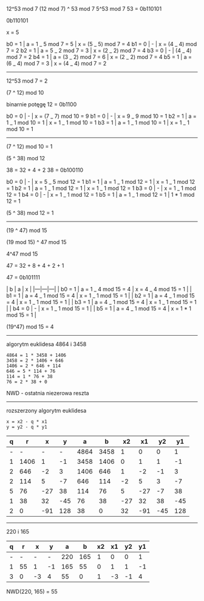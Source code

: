 12^53 mod 7
(12 mod 7) ^ 53 mod 7
5^53 mod 7
53 = 0b110101

0b110101

x = 5

b0 = 1 | a = 1 _ 5 mod 7 = 5 | x = (5 _ 5) mod 7 = 4
b1 = 0 | - | x = (4 _ 4) mod 7 = 2
b2 = 1 | a = 5 _ 2 mod 7 = 3 | x = (2 _ 2) mod 7 = 4
b3 = 0 | - | (4 _ 4) mod 7 = 2
b4 = 1 | a = (3 _ 2) mod 7 = 6 | x = (2 _ 2) mod 7 = 4
b5 = 1 | a = (6 _ 4) mod 7 = 3 | x = (4 _ 4) mod 7 = 2

---

12^53 mod 7 = 2

(7 ^ 12) mod 10

binarnie potęgę
12 = 0b1100

b0 = 0 | - | x = (7 _ 7) mod 10 = 9
b1 = 0 | - | x = 9 _ 9 mod 10 = 1
b2 = 1 | a = 1 _ 1 mod 10 = 1 | x = 1 _ 1 mod 10 = 1
b3 = 1 | a = 1 _ 1 mod 10 = 1 | x = 1 _ 1 mod 10 = 1

---

(7 ^ 12) mod 10 = 1

(5 ^ 38) mod 12

38 = 32 + 4 + 2
38 = 0b100110

b0 = 0 | - | x = 5 _ 5 mod 12 = 1
b1 = 1 | a = 1 _ 1 mod 12 = 1 | x = 1 _ 1 mod 12 = 1
b2 = 1 | a = 1 _ 1 mod 12 = 1 | x = 1 _ 1 mod 12 = 1
b3 = 0 | - | x = 1 _ 1 mod 12 = 1
b4 = 0 | - | x = 1 _ 1 mod 12 = 1
b5 = 1 | a = 1 _ 1 mod 12 = 1 | 1 \* 1 mod 12 = 1

(5 ^ 38) mod 12 = 1

---

(19 ^ 47) mod 15

(19 mod 15) ^ 47 mod 15

4^47 mod 15

47 = 32 + 8 + 4 + 2 + 1

47 = 0b101111

| b | a | x |
|—|—|—|
| b0 = 1 | a = 1 _ 4 mod 15 = 4 | x = 4 _ 4 mod 15 = 1 |
| b1 = 1 | a = 4 _ 1 mod 15 = 4 | x = 1 _ 1 mod 15 = 1 |
| b2 = 1 | a = 4 _ 1 mod 15 = 4 | x = 1 _ 1 mod 15 = 1 |
| b3 = 1 | a = 4 _ 1 mod 15 = 4 | x = 1 _ 1 mod 15 = 1 |
| b4 = 0 | - | x = 1 _ 1 mod 15 = 1 |
| b5 = 1 | a = 4 _ 1 mod 15 = 4 | x = 1 \* 1 mod 15 = 1 |

(19^47) mod 15 = 4

---

algorytm euklidesa
4864 i 3458

```
4864 = 1 * 3458 + 1406
3458 = 2 * 1406 + 646
1406 = 2 * 646 + 114
646 = 5 * 114 + 76
114 = 1 * 76 + 38
76 = 2 * 38 + 0
```

NWD - ostatnia niezerowa reszta

---

rozszerzony algorytm euklidesa

```
x = x2 - q * x1
y = y2 - q * y1
```

| q   | r    | x   | y   | a    | b    | x2  | x1  | y2  | y1  |
| --- | ---- | --- | --- | ---- | ---- | --- | --- | --- | --- |
| -   | -    | -   | -   | 4864 | 3458 | 1   | 0   | 0   | 1   |
| 1   | 1406 | 1   | -1  | 3458 | 1406 | 0   | 1   | 1   | -1  |
| 2   | 646  | -2  | 3   | 1406 | 646  | 1   | -2  | -1  | 3   |
| 2   | 114  | 5   | -7  | 646  | 114  | -2  | 5   | 3   | -7  |
| 5   | 76   | -27 | 38  | 114  | 76   | 5   | -27 | -7  | 38  |
| 1   | 38   | 32  | -45 | 76   | 38   | -27 | 32  | 38  | -45 |
| 2   | 0    | -91 | 128 | 38   | 0    | 32  | -91 | -45 | 128 |

---

220 i 165

| q   | r   | x   | y   | a   | b   | x2  | x1  | y2  | y1  |
| --- | --- | --- | --- | --- | --- | --- | --- | --- | --- |
| -   | -   | -   | -   | 220 | 165 | 1   | 0   | 0   | 1   |
| 1   | 55  | 1   | -1  | 165 | 55  | 0   | 1   | 1   | -1  |
| 3   | 0   | -3  | 4   | 55  | 0   | 1   | -3  | -1  | 4   |

NWD(220, 165) = 55
